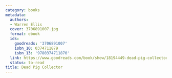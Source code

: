 ```yaml
---
category: books
metadata:
  authors:
  - Warren Ellis
  cover: 3706891007.jpg
  format: ebook
  ids:
    goodreads: '3706891007'
    isbn_10: 0374711879
    isbn_13: '9780374711870'
  link: https://www.goodreads.com/book/show/18194449-dead-pig-collector
  status: to-read
title: Dead Pig Collector
---
```

